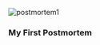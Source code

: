 ![postmortem1](https://user-images.githubusercontent.com/96126445/192768507-ce871690-6246-472d-85a4-7d218675863b.png)
### My First Postmortem
